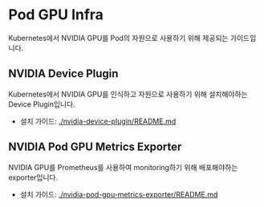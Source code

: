 # Pod GPU Infra

Kubernetes에서 NVIDIA GPU를 Pod의 자원으로 사용하기 위해 제공되는 가이드입니다.

## NVIDIA Device Plugin

Kubernetes에서 NVIDIA GPU를 인식하고 자원으로 사용하기 위해 설치해야하는 Device Plugin입니다.

- 설치 가이드: [./nvidia-device-plugin/README.md](./nvidia-device-plugin/README.md)

## NVIDIA Pod GPU Metrics Exporter

NVIDIA GPU를 Prometheus를 사용하여 monitoring하기 위해 배포해야하는 exporter입니다.

- 설치 가이드: [./nvidia-pod-gpu-metrics-exporter/README.md](./nvidia-pod-gpu-metrics-exporter/README.md)